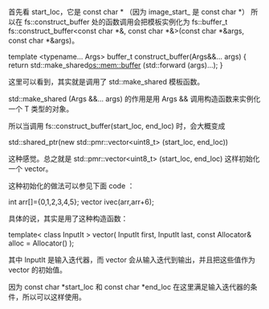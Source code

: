 首先看 start_loc，它是 const char * （因为 image_start_ 是 const char *）
所以在 fs::construct_buffer 处的函数调用会把模板实例化为 fs::buffer_t fs::construct_buffer<const char *&, const char *&>(const char *&args, const char *&args)​。

  template <typename... Args>
  buffer_t construct_buffer(Args&&... args) {
    return std::make_shared<os::mem::buffer> (std::forward<Args> (args)...);
  }

这里可以看到，其实就是调用了 std::make_shared 模板函数。 

std::make_shared<T> (Args &&... args) 的作用是用 Args && 调用构造函数来实例化一个 T 类型的对象。

所以当调用 fs::construct_buffer(start_loc, end_loc) 时，会大概变成

std::shared_ptr(new std::pmr::vector<uint8_t> (start_loc, end_loc))

这种感觉。总之就是 std::pmr::vector<uint8_t> (start_loc, end_loc) 这样初始化一个 vector。

这种初始化的做法可以参见下面 code ：

int arr[]={0,1,2,3,4,5};
vector<int> ivec(arr,arr+6);

具体的说，其实是用了这种构造函数：

template< class InputIt >
vector( InputIt first, InputIt last, 
        const Allocator& alloc = Allocator() );

其中 InputIt 是输入迭代器，而 vector 会从输入迭代到输出，并且把这些值作为 vector 的初始值。

因为 const char *start_loc 和 const char *end_loc 在这里满足输入迭代器的条件，所以可以这样使用。